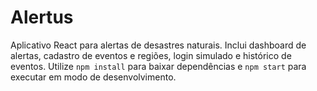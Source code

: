 # Alertus

Aplicativo React para alertas de desastres naturais. Inclui dashboard de alertas, cadastro de eventos e regiões, login simulado e histórico de eventos. Utilize `npm install` para baixar dependências e `npm start` para executar em modo de desenvolvimento.

